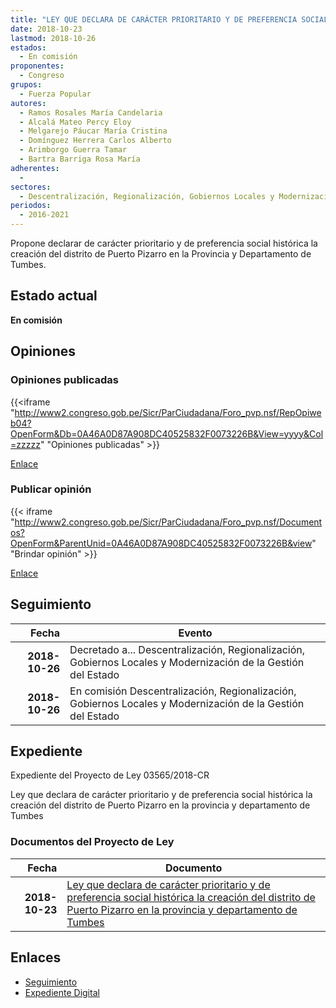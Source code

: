 ```yaml
---
title: "LEY QUE DECLARA DE CARÁCTER PRIORITARIO Y DE PREFERENCIA SOCIAL HISTÓRICA LA CREACIÓN DEL DISTRITO DE PUERTO PIZARRO EN LA PROVINCIA Y DEPARTAMENTO DE TUMBES"
date: 2018-10-23
lastmod: 2018-10-26
estados: 
  - En comisión
proponentes: 
  - Congreso
grupos: 
  - Fuerza Popular
autores: 
  - Ramos Rosales María Candelaria
  - Alcalá Mateo Percy Eloy
  - Melgarejo Páucar María Cristina
  - Domínguez Herrera Carlos Alberto
  - Arimborgo Guerra Tamar
  - Bartra Barriga Rosa María
adherentes: 
  - 
sectores: 
  - Descentralización, Regionalización, Gobiernos Locales y Modernización de la Gestión del Estado
periodos: 
  - 2016-2021
---
```


Propone declarar de carácter prioritario y de preferencia social histórica la creación del distrito de Puerto Pizarro en la Provincia y Departamento de Tumbes.


## Estado actual

**En comisión**

## Opiniones

### Opiniones publicadas

{{<iframe "http://www2.congreso.gob.pe/Sicr/ParCiudadana/Foro_pvp.nsf/RepOpiweb04?OpenForm&Db=0A46A0D87A908DC40525832F0073226B&View=yyyy&Col=zzzzz" "Opiniones publicadas" >}}

[Enlace](http://www2.congreso.gob.pe/Sicr/ParCiudadana/Foro_pvp.nsf/RepOpiweb04?OpenForm&Db=0A46A0D87A908DC40525832F0073226B&View=yyyy&Col=zzzzz)
### Publicar opinión

{{< iframe "http://www2.congreso.gob.pe/Sicr/ParCiudadana/Foro_pvp.nsf/Documentos?OpenForm&ParentUnid=0A46A0D87A908DC40525832F0073226B&view" "Brindar opinión" >}}

[Enlace](http://www2.congreso.gob.pe/Sicr/ParCiudadana/Foro_pvp.nsf/Documentos?OpenForm&ParentUnid=0A46A0D87A908DC40525832F0073226B&view)

## Seguimiento

| Fecha | Evento |
|------:|--------|
| **2018-10-26** | Decretado a... Descentralización, Regionalización, Gobiernos Locales y Modernización de la Gestión del Estado|
| **2018-10-26** | En comisión Descentralización, Regionalización, Gobiernos Locales y Modernización de la Gestión del Estado|


## Expediente

Expediente del Proyecto de Ley 03565/2018-CR

Ley que declara de carácter prioritario y de preferencia social histórica la creación del distrito de Puerto Pizarro en la provincia y departamento de Tumbes


### Documentos del Proyecto de Ley

| Fecha | Documento |
|------:|--------|
| **2018-10-23** | [Ley que declara de carácter prioritario y de preferencia social histórica la creación del distrito de Puerto Pizarro en la provincia y departamento de Tumbes](http://www.leyes.congreso.gob.pe/Documentos/2016_2021/Proyectos_de_Ley_y_de_Resoluciones_Legislativas/PL0356520181023.pdf) |

## Enlaces 

- [Seguimiento](http://www2.congreso.gob.pe/Sicr/TraDocEstProc/CLProLey2016.nsf/f7fff46988ca05b1052578e100829cc7/d0ec7497a0f16cdd0525832f0076286b?OpenDocument)
- [Expediente Digital](http://www2.congreso.gob.pe/Sicr/TraDocEstProc/CLProLey2016.nsf/f7fff46988ca05b1052578e100829cc7/d0ec7497a0f16cdd0525832f0076286b?OpenDocument&Click=05257FB7005EB655.eb71d0cf91d8294e05256cdf006b5706/$Body/0.1C6C)
